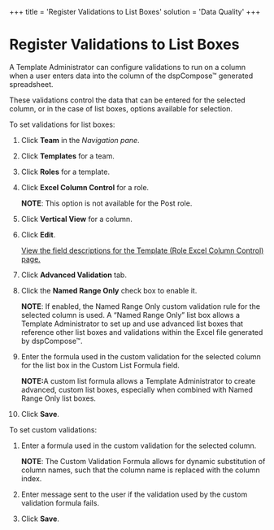 +++
title = 'Register Validations to List Boxes'
solution = 'Data Quality'
+++

# Register Validations to List Boxes

A Template Administrator can configure validations to run on a column
when a user enters data into the column of the dspCompose™ generated
spreadsheet.

These validations control the data that can be entered for the selected
column, or in the case of list boxes, options available for selection.

To set validations for list boxes:

1.  Click **Team** in the *Navigation pane*.

2.  Click **Templates** for a team.

3.  Click **Roles** for a template.

4.  Click **Excel Column Control** for a role.
    
    **NOTE**: This option is not available for the Post role.

5.  Click **Vertical View** for a column.

6.  Click **Edit**.
    
    [View the field descriptions for the Template (Role Excel Column
    Control)
    page.](../Page_Desc/Template_Role_Excel_Column_Control_H)

7.  Click **Advanced Validation** tab.

8.  Click the **Named Range Only** check box to enable it.
    
    **NOTE**<span>: If enabled, the Named Range Only custom validation
    rule for the selected column is used. A “Named Range Only” list box
    allows a Template Administrator to set up and use advanced list
    boxes that reference other list boxes and validations within the
    Excel file generated by dspCompose™.</span>

9.  Enter the formula used in the custom validation for the selected
    column for the list box in the Custom List Formula field.
    
    **NOTE:**<span>A custom list formula allows a Template Administrator
    to create advanced, custom list boxes, especially when combined with
    Named Range Only list boxes.</span>

10. Click **Save**.

To set custom validations:

1.  Enter a formula used in the custom validation for the selected
    column.
    
    <span style="font-weight: bold;">NOTE</span>: The Custom Validation
    Formula allows for dynamic substitution of column names, such that
    the column name is replaced with the column index.

2.  Enter message sent to the user if the validation used by the custom
    validation formula fails.

3.  Click **Save**.

